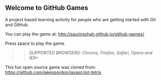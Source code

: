 ## Welcome to GitHub Games

A project based learning activity for people who are getting started with Git and GitHub.

You can play the game at: http://saurinsshah.github.io/github-games/

Press space to play the game.

>> _*SUPPORTED BROWSERS*: Chrome, Firefox, Safari, Opera and IE9+_

This fun open source game was cloned from: https://github.com/jakesgordon/javascript-tetris
